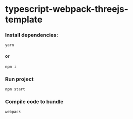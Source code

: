# typescript-webpack-threejs-template

<h3>Install dependencies:</h3>

    yarn

<h4>or</h4>

    npm i

<h3>Run project</h3>

    npm start

<h3>Compile code to bundle</h3>

    webpack
